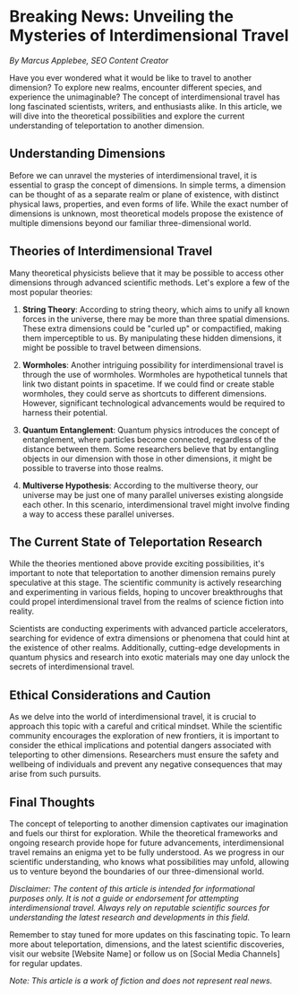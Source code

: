 # Breaking News: Unveiling the Mysteries of Interdimensional Travel

*By Marcus Applebee, SEO Content Creator*



Have you ever wondered what it would be like to travel to another dimension? To explore new realms, encounter different species, and experience the unimaginable? The concept of interdimensional travel has long fascinated scientists, writers, and enthusiasts alike. In this article, we will dive into the theoretical possibilities and explore the current understanding of teleportation to another dimension.

## Understanding Dimensions

Before we can unravel the mysteries of interdimensional travel, it is essential to grasp the concept of dimensions. In simple terms, a dimension can be thought of as a separate realm or plane of existence, with distinct physical laws, properties, and even forms of life. While the exact number of dimensions is unknown, most theoretical models propose the existence of multiple dimensions beyond our familiar three-dimensional world.

## Theories of Interdimensional Travel

Many theoretical physicists believe that it may be possible to access other dimensions through advanced scientific methods. Let's explore a few of the most popular theories:

1. **String Theory**: According to string theory, which aims to unify all known forces in the universe, there may be more than three spatial dimensions. These extra dimensions could be "curled up" or compactified, making them imperceptible to us. By manipulating these hidden dimensions, it might be possible to travel between dimensions.

2. **Wormholes**: Another intriguing possibility for interdimensional travel is through the use of wormholes. Wormholes are hypothetical tunnels that link two distant points in spacetime. If we could find or create stable wormholes, they could serve as shortcuts to different dimensions. However, significant technological advancements would be required to harness their potential.

3. **Quantum Entanglement**: Quantum physics introduces the concept of entanglement, where particles become connected, regardless of the distance between them. Some researchers believe that by entangling objects in our dimension with those in other dimensions, it might be possible to traverse into those realms.

4. **Multiverse Hypothesis**: According to the multiverse theory, our universe may be just one of many parallel universes existing alongside each other. In this scenario, interdimensional travel might involve finding a way to access these parallel universes.

## The Current State of Teleportation Research

While the theories mentioned above provide exciting possibilities, it's important to note that teleportation to another dimension remains purely speculative at this stage. The scientific community is actively researching and experimenting in various fields, hoping to uncover breakthroughs that could propel interdimensional travel from the realms of science fiction into reality.

Scientists are conducting experiments with advanced particle accelerators, searching for evidence of extra dimensions or phenomena that could hint at the existence of other realms. Additionally, cutting-edge developments in quantum physics and research into exotic materials may one day unlock the secrets of interdimensional travel.

## Ethical Considerations and Caution

As we delve into the world of interdimensional travel, it is crucial to approach this topic with a careful and critical mindset. While the scientific community encourages the exploration of new frontiers, it is important to consider the ethical implications and potential dangers associated with teleporting to other dimensions. Researchers must ensure the safety and wellbeing of individuals and prevent any negative consequences that may arise from such pursuits.

## Final Thoughts

The concept of teleporting to another dimension captivates our imagination and fuels our thirst for exploration. While the theoretical frameworks and ongoing research provide hope for future advancements, interdimensional travel remains an enigma yet to be fully understood. As we progress in our scientific understanding, who knows what possibilities may unfold, allowing us to venture beyond the boundaries of our three-dimensional world.

*Disclaimer: The content of this article is intended for informational purposes only. It is not a guide or endorsement for attempting interdimensional travel. Always rely on reputable scientific sources for understanding the latest research and developments in this field.*


Remember to stay tuned for more updates on this fascinating topic. To learn more about teleportation, dimensions, and the latest scientific discoveries, visit our website [Website Name] or follow us on [Social Media Channels] for regular updates.

*Note: This article is a work of fiction and does not represent real news.*